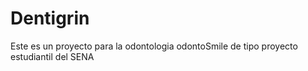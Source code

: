 # Dentigrin
Este es un proyecto para la odontologia odontoSmile de tipo proyecto estudiantil del SENA
